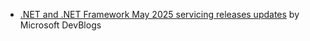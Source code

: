 - [.NET and .NET Framework May 2025 servicing releases updates](https://devblogs.microsoft.com/dotnet/dotnet-and-dotnet-framework-may-2025-servicing-updates/) by Microsoft DevBlogs
